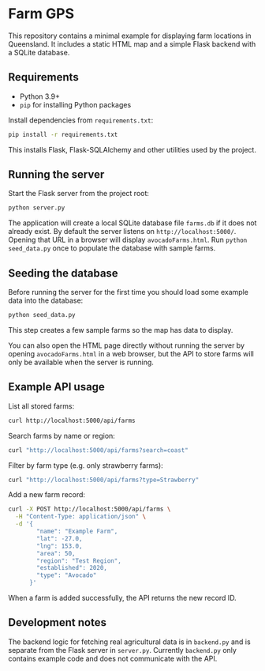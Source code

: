 # Farm GPS

This repository contains a minimal example for displaying farm locations in Queensland.
It includes a static HTML map and a simple Flask backend with a SQLite database.

## Requirements

- Python 3.9+
- `pip` for installing Python packages

Install dependencies from `requirements.txt`:

```bash
pip install -r requirements.txt
```

This installs Flask, Flask-SQLAlchemy and other utilities used by the project.

## Running the server

Start the Flask server from the project root:

```bash
python server.py
```

The application will create a local SQLite database file `farms.db` if it does not already exist.
By default the server listens on `http://localhost:5000/`.
Opening that URL in a browser will display `avocadoFarms.html`.
Run `python seed_data.py` once to populate the database with sample farms.

## Seeding the database

Before running the server for the first time you should load some example data
into the database:

```bash
python seed_data.py
```

This step creates a few sample farms so the map has data to display.

You can also open the HTML page directly without running the server by opening
`avocadoFarms.html` in a web browser, but the API to store farms will only be
available when the server is running.

## Example API usage

List all stored farms:

```bash
curl http://localhost:5000/api/farms
```

Search farms by name or region:

```bash
curl "http://localhost:5000/api/farms?search=coast"
```

Filter by farm type (e.g. only strawberry farms):

```bash
curl "http://localhost:5000/api/farms?type=Strawberry"
```

Add a new farm record:

```bash
curl -X POST http://localhost:5000/api/farms \
  -H "Content-Type: application/json" \
  -d '{
        "name": "Example Farm",
        "lat": -27.0,
        "lng": 153.0,
        "area": 50,
        "region": "Test Region",
        "established": 2020,
        "type": "Avocado"
      }'
```

When a farm is added successfully, the API returns the new record ID.

## Development notes

The backend logic for fetching real agricultural data is in `backend.py` and is
separate from the Flask server in `server.py`. Currently `backend.py` only
contains example code and does not communicate with the API.
